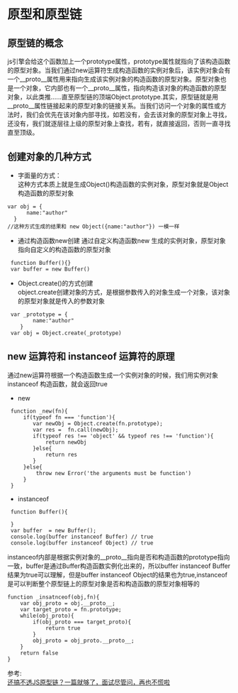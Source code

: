 # 原型和原型链
## 原型链的概念
js引擎会给这个函数加上一个prototype属性，prototype属性就指向了该构造函数的原型对象。当我们通过new运算符生成构造函数的实例对象后，该实例对象会有一个__proto__属性用来指向生成该实例对象的构造函数的原型对象。原型对象也是一个对象，它内部也有一个__proto__属性，指向构造该对象的构造函数的原型对象，以此类推......直至原型链的顶端Object.prototype.其实，原型链就是用__proto__属性链接起来的原型对象的链接关系。当我们访问一个对象的属性或方法时，我们会优先在该对象内部寻找，如若没有，会去该对象的原型对象上寻找，还没有，我们就逐层往上级的原型对象上查找，若有，就直接返回，否则一直寻找直至顶级。
## 创建对象的几种方式
- 字面量的方式：  
这种方式本质上就是生成Object()构造函数的实例对象，原型对象就是Object构造函数的原型对象
``` 
var obj = {
      name:"author"
  }
//这种方式生成的结果和 new Object({name:"author"}) 一模一样
```
- 通过构造函数new创建
通过自定义构造函数new 生成的实例对象，原型对象指向自定义的构造函数的原型对象
``` 
 function Buffer(){}
 var buffer = new Buffer()
```
- Object.create()的方式创建  
object.create创建对象的方式，是根据参数传入的对象生成一个对象，该对象的原型对象就是传入的参数对象
``` 
 var _prototype = {
        name:"author"
    }
 var obj = Object.create(_prototype)
```
## new 运算符和 instanceof 运算符的原理
通过new运算符根据一个构造函数生成一个实例对象的时候，我们用实例对象 instanceof 构造函数，就会返回true
- new
``` 
 function _new(fn){
     if(typeof fn === 'function'){
        var newObj = Object.create(fn.prototype);
        var res =  fn.call(newObj);
        if(typeof res !== 'object' && typeof res !== 'function'){
            return newObj
        }else{
            return res
        }
     }else{
         throw new Error('the arguments must be function')
     }
 }
```
- instanceof
``` 
 function Buffer(){

 }
 var buffer  = new Buffer(); 
 console.log(buffer instanceof Buffer) // true
 console.log(buffer instanceof Object) // true
```
instanceof内部是根据实例对象的__proto__指向是否和构造函数的prototype指向一致，buffer是通过Buffer构造函数实例化出来的，所以buffer instanceof Buffer结果为true可以理解，但是buffer instanceof Object的结果也为true,instanceof是可以判断整个原型链上的原型对象是否和构造函数的原型对象相等的
``` 
function _insatnceof(obj,fn){
    var obj_proto = obj.__proto__;
    var target_proto = fn.prototype;
    while(obj_proto){
        if(obj_proto === target_proto){
            return true
        }
        obj_proto = obj_proto.__proto__;
    }
    return false
} 
```

参考:  
[还搞不透JS原型链？一篇就够了，面试尽管问，再也不慌啦](https://juejin.cn/post/7028123009613299743)
